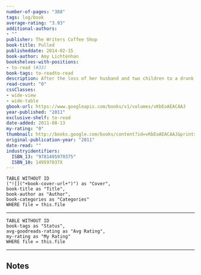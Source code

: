```yaml
---
number-of-pages: "388"
tags: log/book
average-rating: "3.93"
additional-authors:
- ""
publisher: The Writers Coffee Shop
book-title: Pulled
publisheddate: 2014-02-15
book-author: Amy Lichtenhan
bookshelves-with-positions:
- to-read (#33)
book-tags: to-readto-read
description: After the loss of her husband and two children to a drunk driver, twenty nine year old widow Eva Hernandez sales her home and business. Then to only add salt to her wounds she attacks the drunk driver, lashing out in court, mourning her loss she is given the choice or jail or therapy. With her grief pulling her into the darkness and her anger surrounding her constantly, Eva begins to wonder if these court ordered therapy sessions will ever help her regain who she once was. Michael Williams, a professional licensed therapist has been assigned Eva's case and instantly he sees more to her than the anger and grief that has consumed her soul. Soon he finds himself showing interest and Eva begins to open up. Never to have been one to break the rules, Michael suddenly finds himself getting involved and attracted to the foul mouthed Eva, who he believes that she just could be the girl worth throwing the rules away for. Determined to show Eva that she is allowed to have a happy life and love again, Michael will do everything he can to help her through her pain, adjust moving forward, and pull her from the darkness that has embraced her for so long.
read-count: "0"
cssClasses:
- wide-view
- wide-table
gbook-url: https://www.googleapis.com/books/v1/volumes/vKbEoAEACAAJ
year-published: "2011"
exclusive-shelf: to-read
date-added: 2011-08-13
my-rating: "0"
thumbnail: http://books.google.com/books/content?id=vKbEoAEACAAJ&printsec=frontcover&img=1&zoom=1&source=gbs_api
original-publication-year: "2011"
date-read: ""
industryidentifiers:
  ISBN_13: "9781495970375"
  ISBN_10: 149597037X
---
```


```dataview
TABLE WITHOUT ID
("![]("+book-cover-url+")") as "Cover",
book-title as "Title",
book-author as "Author",
book-categories as "Categories"
WHERE file = this.file
```
---
```dataview
TABLE WITHOUT ID
book-tags as "Status",
avg-goodreads-rating as "Avg Rating",
my-rating as "My Rating"
WHERE file = this.file
```
---
## Notes


